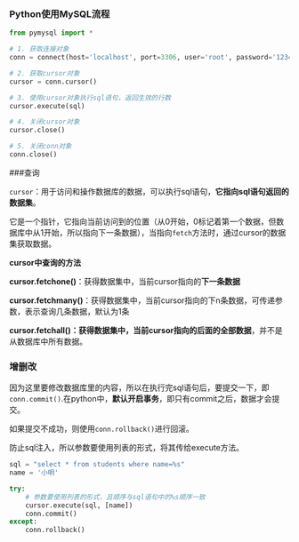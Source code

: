 ### Python使用MySQL流程

``` python
from pymysql import *

# 1. 获取连接对象
conn = connect(host='localhost', port=3306, user='root', password='123456', database='clusters' )

# 2. 获取cursor对象
cursor = conn.cursor()

# 3. 使用cursor对象执行sql语句，返回生效的行数
cursor.execute(sql)

# 4. 关闭cursor对象
cursor.close()

# 5. 关闭conn对象
conn.close()

```





###查询

`cursor`：用于访问和操作数据库的数据，可以执行sql语句，**它指向sql语句返回的数据集**。

它是一个指针，它指向当前访问到的位置（从0开始，0标记着第一个数据，但数据库中从1开始，所以指向下一条数据），当指向`fetch`方法时，通过cursor的数据集获取数据。

**cursor中查询的方法**

**cursor.fetchone()**：获得数据集中，当前cursor指向的**下一条数据**

**cursor.fetchmany()**：获得数据集中，当前cursor指向的下n条数据，可传递参数，表示查询几条数据，默认为1条

**cursor.fetchall()：**获得数据集中，当前cursor指向的**后面的全部数据**，并不是从数据库中所有数据。





### 增删改

因为这里要修改数据库里的内容，所以在执行完sql语句后，要提交一下，即 `conn.commit()`.在python中，**默认开启事务**，即只有commit之后，数据才会提交。

如果提交不成功，则使用`conn.rollback()`进行回滚。

防止sql注入，所以参数要使用列表的形式，将其传给execute方法。

```python
sql = "select * from students where name=%s"
name = '小明'

try:
    # 参数要使用列表的形式，且顺序与sql语句中的%s顺序一致
    cursor.execute(sql, [name]) 
    conn.commit()
except:
    conn.rollback()
```


